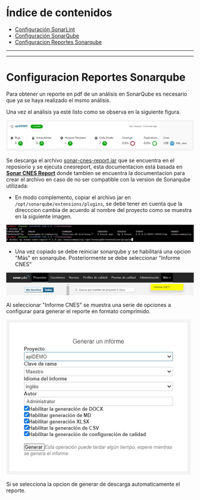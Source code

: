 # Índice de contenidos
* [Configuración SonarLint](../README.md)
* [Configuración SonarQube](./confSonar.md)
* [Configuracion Reportes Sonarqube](#item1)

_______________________________________________
_______________________________________________

<a name="item1"></a>

 # Configuracion Reportes Sonarqube

Para obtener un reporte en pdf de un análisis en SonarQube es necesario que ya se haya realizado el msmo análisis.

Una vez el análisis ya esté listo como se observa en la siguiente figura.

![imagen analisis](/imgs/proyectAnalis.JPG)

Se descarga el archivo [sonar-cnes-report.jar](https://github.com/edixred/JavaDemoApi/raw/main/sonar-cnes-report-4.1.0.jar) que se encuentra en el reposiorio y se ejecuta cnesreport, esta documentacion está basada en [**Sonar CNES Report**](https://github.com/cnescatlab/sonar-cnes-report) donde tambien se encuentra la documentacion para crear el archivo en caso de no ser compatible con la version de Sonarqube utilizada:
* En modo complemento, copiar el archivo jar en `/opt/sonarqube/extensions/plugins`, se debe tener en cuenta que la direcccion cambia de acuerdo al nombre del proyecto como se muestra en la siguiente imagen.

![imagen analisis](/imgs/copysonar.JPG)

* Una vez copiado se debe reiniciar sonarqube y se habilitará una opcion "Más" en sonarqube. Posteriormente se debe seleccionar "Informe CNES"

![imagen analisis](/imgs/mas.JPG)

Al seleccionar "Informe CNES" se muestra una serie de opciones a configurar para generar el reporte en formato comprimido.

![imagen analisis](/imgs/informe.JPG)

Si se selecciona la opcion de generar de descarga automaticamente el reporte.
